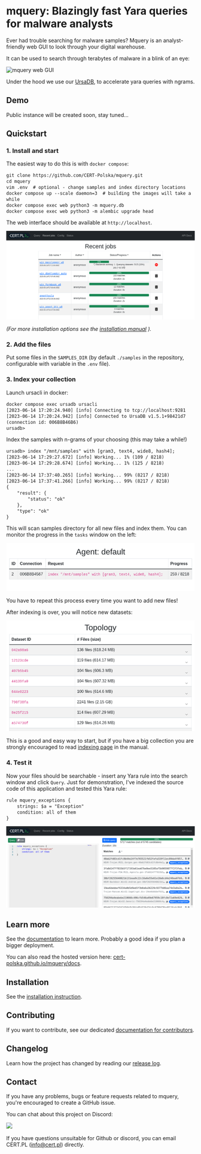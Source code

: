 # mquery: Blazingly fast Yara queries for malware analysts

Ever had trouble searching for malware samples? Mquery is an
analyst-friendly web GUI to look through your digital warehouse.

It can be used to search through terabytes of malware in a blink of an eye:

![mquery web GUI](docs/interface-v1.4.gif)

Under the hood we use our [UrsaDB](https://github.com/CERT-Polska/ursadb), to
accelerate yara queries with ngrams.

## Demo

Public instance will be created soon, stay tuned...

## Quickstart

### 1. Install and start

The easiest way to do this is with `docker compose`:

```
git clone https://github.com/CERT-Polska/mquery.git
cd mquery
vim .env  # optional - change samples and index directory locations
docker compose up --scale daemon=3  # building the images will take a while
docker compose exec web python3 -m mquery.db
docker compose exec web python3 -m alembic upgrade head
```

The web interface should be available at `http://localhost`.

![](./docs/recent-jobs.png)

*(For more installation options see the [installation manual](./INSTALL.md) ).*

### 2. Add the files

Put some files in the `SAMPLES_DIR` (by default `./samples` in the repository,
configurable with variable in the `.env` file).

### 3. Index your collection

Launch ursacli in docker:

```shell
docker compose exec ursadb ursacli
[2023-06-14 17:20:24.940] [info] Connecting to tcp://localhost:9281
[2023-06-14 17:20:24.942] [info] Connected to UrsaDB v1.5.1+98421d7 (connection id: 006B8B46B6)
ursadb>
```

Index the samples with n-grams of your choosing (this may take a while!)

```shell
ursadb> index "/mnt/samples" with [gram3, text4, wide8, hash4];
[2023-06-14 17:29:27.672] [info] Working... 1% (109 / 8218)
[2023-06-14 17:29:28.674] [info] Working... 1% (125 / 8218)
...
[2023-06-14 17:37:40.265] [info] Working... 99% (8217 / 8218)
[2023-06-14 17:37:41.266] [info] Working... 99% (8217 / 8218)
{
    "result": {
        "status": "ok"
    },
    "type": "ok"
}
```


This will scan samples directory for all new files and index them. You can
monitor the progress in the `tasks` window on the left:

![](./docs/indexing.png)

You have to repeat this process every time you want to add new files!

After indexing is over, you will notice new datasets:

![](./docs/indexed-datasets.png)

This is a good and easy way to start, but if you have a big collection you are
strongly encouraged to read [indexing page](./docs/indexing.md) in the manual. 

### 4. Test it

Now your files should be searchable - insert any Yara rule into the search
window and click `Query`. Just for demonstration, I've indexed the source code
of this application and tested this Yara rule:

```
rule mquery_exceptions {
    strings: $a = "Exception"
    condition: all of them
}
```

![](./docs/query-window.png)

## Learn more

See the [documentation](./docs/README.md) to learn more. Probably a good idea
if you plan a bigger deployment.

You can also read the hosted version here:
[cert-polska.github.io/mquery/docs](https://cert-polska.github.io/mquery/docs).

## Installation

See the
[installation instruction](./INSTALL.md).

## Contributing

If you want to contribute, see our dedicated
[documentation for contributors](./CONTRIBUTING.md).

## Changelog

Learn how the project has changed by reading our
[release log](./RELEASES.md).

## Contact

If you have any problems, bugs or feature requests related to mquery, you're
encouraged to create a GitHub issue.

You can chat about this project on Discord:

[![](https://dcbadge.vercel.app/api/server/3FcP6GQNzd)](https://discord.gg/3FcP6GQNzd)

If you have questions unsuitable for Github or discord, you can email CERT.PL
(info@cert.pl) directly.
